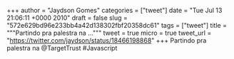 
+++
author = "Jaydson Gomes"
categories = ["tweet"]
date = "Tue Jul 13 21:06:11 +0000 2010"
draft = false
slug = "572e629bd96e233bb4a42d138302fbf20358dc61"
tags = ["tweet"]
title = """Partindo pra palestra na ..."""
tweet = true
micro = true
tweet_url = "https://twitter.com/jaydson/status/18466198868"
+++
Partindo pra palestra na @TargetTrust #Javascript
